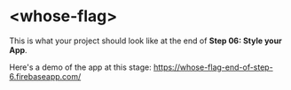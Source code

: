 # \<whose-flag\>

This is what your project should look like at the end of **Step 06: Style your App**.

Here's a demo of the app at this stage: https://whose-flag-end-of-step-6.firebaseapp.com/ 
